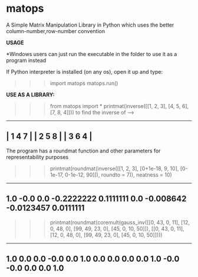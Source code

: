 # matops
A Simple Matrix Manipulation Library in Python which uses the better column-number,row-number convention 


<b>USAGE</b>

*Windows users can just run the executable in the folder to use it as a program instead

If Python interpreter is installed (on any os), open it up and type:

>>> import matops
>>> matops.run()


<b>USE AS A LIBRARY:</b>

>>> from matops import *
>>> printmat(inverse([[1, 2, 3], [4, 5, 6], [7, 8, 4]]))
to find the inverse of -->
___________
| 1  4  7 |
| 2  5  8 |
| 3  6  4 |
-----------

The program has a roundmat function and other parameters for representability purposes
>>> printmat(roundmat(inverse([[1, 2, 3], [0+1e-18, 9, 10], [0-1e-17, 0-1e-12, 90]]), roundto = 7)), neatness = 10)
--------------------------------------------
1.0          -0.0         0.0
-0.2222222   0.1111111    0.0
-0.008642    -0.0123457   0.0111111
--------------------------------------------

>>> printmat(roundmat(coremult(gauss_inv([[0, 43, 0, 11], [12, 0, 48, 0], [99, 49, 23, 0], [45, 0, 10, 50]]), [[0, 43, 0, 11], [12, 0, 48, 0], [99, 49, 23, 0], [45, 0, 10, 50]])))
-----------------------------------
1.0    0.0   0.0   -0.0
0.0    1.0   0.0   0.0
0.0    0.0   1.0   -0.0
-0.0   0.0   0.0   1.0
-----------------------------------

